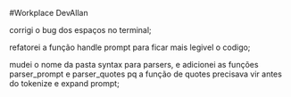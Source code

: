 #Workplace DevAllan

corrigi o bug dos espaços no terminal;

refatorei a função handle prompt para ficar mais legivel o codigo;

mudei o nome da pasta syntax para parsers, e adicionei as funções parser_prompt e parser_quotes pq a função de 
quotes precisava vir antes do tokenize e expand prompt;
